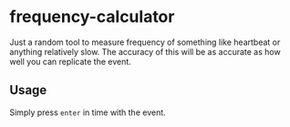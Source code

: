 # frequency-calculator

Just a random tool to measure frequency of something like heartbeat
or anything relatively slow.
The accuracy of this will be as accurate as how well you can replicate the event.

## Usage

Simply press `enter` in time with the event.
